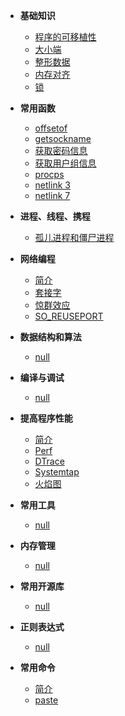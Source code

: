 - **基础知识**
  
  - [程序的可移植性](linux_c_programming/base/portable.md)
  - [大小端](linux_c_programming/base/endian.md)
  - [整形数据](linux_c_programming/base/integer_range.md)
  - [内存对齐](linux_c_programming/base/memory_alignment.md)
  - [锁](linux_c_programming/base/lock.md)

- **常用函数**
  
  - [offsetof](linux_c_programming/functions/offsetof.md)
  - [getsockname](linux_c_programming/functions/getsockname.md)
  - [获取密码信息](linux_c_programming/functions/获取密码信息.md)  
  - [获取用户组信息](linux_c_programming/functions/获取用户组信息.md)
  - [procps](linux_c_programming/functions/procps.md)
  - [netlink 3](linux_c_programming/functions/netlink3.md)
  - [netlink 7](linux_c_programming/functions/netlink7.md)

- **进程、线程、携程**
  
  - [孤儿进程和僵尸进程](linux_c_programming/process/zombie.md)

- **网络编程**
  
  - [简介](linux_c_programming/network/)
  - [套接字](linux_c_programming/network/socket/)
  - [惊群效应](linux_c_programming/network/thundering_herd.md)
  - [SO_REUSEPORT](linux_c_programming/network/reuseport.md)

- **数据结构和算法**
  
  - [null](linux_c_programming/algorithm/)

- **编译与调试**
  
  - [null](linux_c_programming/debug/)

- **提高程序性能**
  
  - [简介](linux_c_programming/performance/README.md)
  - [Perf](linux_c_programming/performance/perf.md)
  - [DTrace](linux_c_programming/performance/dtrace.md)
  - [Systemtap](linux_c_programming/performance/systemtap.md)
  - [火焰图](linux_c_programming/performance/FlameGraph.md)

- **常用工具**
  
  - [null](linux_c_programming/tools/)

- **内存管理**
  
  - [null](linux_c_programming/memory/)

- **常用开源库**
  
  - [null](linux_c_programming/libs/)

- **正则表达式**
  
  - [null](linux_c_programming/re/)

- **常用命令**
  
  - [简介](linux_c_programming/cmds/)
  - [paste](linux_c_programming/cmds/paste.md)
